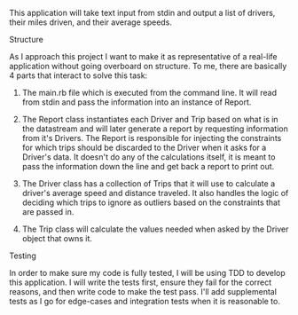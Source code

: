This application will take text input from stdin and output a list of drivers, their miles driven, and their average speeds.

Structure

As I approach this project I want to make it as representative of a real-life application without going overboard on structure.  To me, there are basically 4 parts that interact to solve this task:

1. The main.rb file which is executed from the command line.  It will read from stdin and pass the information into an instance of Report.

2. The Report class instantiates each Driver and Trip based on what is in the datastream and will later generate a report by requesting information from it's Drivers.  The Report is responsible for injecting the constraints for which trips should be discarded to the Driver when it asks for a Driver's data.  It doesn't do any of the calculations itself, it is meant to pass the information down the line and get back a report to print out.

3. The Driver class has a collection of Trips that it will use to calculate a driver's average speed and distance traveled.  It also handles the logic of deciding which trips to ignore as outliers based on the constraints that are passed in.  

4. The Trip class will calculate the values needed when asked by the Driver object that owns it.


Testing

In order to make sure my code is fully tested, I will be using TDD to develop this application.  I will write the tests first, ensure they fail for the correct reasons, and then write code to make the test pass.  I'll add supplemental tests as I go for edge-cases and integration tests when it is reasonable to.